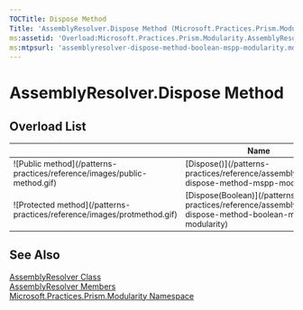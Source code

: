 ```yaml
---
TOCTitle: Dispose Method
Title: 'AssemblyResolver.Dispose Method (Microsoft.Practices.Prism.Modularity)'
ms:assetid: 'Overload:Microsoft.Practices.Prism.Modularity.AssemblyResolver.Dispose'
ms:mtpsurl: 'assemblyresolver-dispose-method-boolean-mspp-modularity.md'
---
```


# AssemblyResolver.Dispose Method

## Overload List

<table>
<thead>
<tr class="header">
<th> </th>
<th>Name</th>
<th>Description</th>
</tr>
</thead>
<tbody>
<tr class="odd">
<td>![Public method](/patterns-practices/reference/images/public-method.gif)</td>
<td>[Dispose()](/patterns-practices/reference/assemblyresolver-dispose-method-mspp-modularity)</td>
<td><div class="summary">
Performs application-defined tasks associated with freeing, releasing, or resetting unmanaged resources.
</div></td>
</tr>
<tr class="even">
<td>![Protected method](/patterns-practices/reference/images/protmethod.gif)</td>
<td>[Dispose(Boolean)](/patterns-practices/reference/assemblyresolver-dispose-method-boolean-mspp-modularity)</td>
<td><div class="summary">
Disposes the associated [AssemblyResolver](/patterns-practices/reference/assemblyresolver-class-mspp-modularity).
</div></td>
</tr>
</tbody>
</table>

## See Also

[AssemblyResolver Class](/patterns-practices/reference/assemblyresolver-class-mspp-modularity)  
[AssemblyResolver Members](/patterns-practices/reference/assemblyresolver-members-mspp-modularity)  
[Microsoft.Practices.Prism.Modularity Namespace](/patterns-practices/reference/mspp-modularity-namespace)

